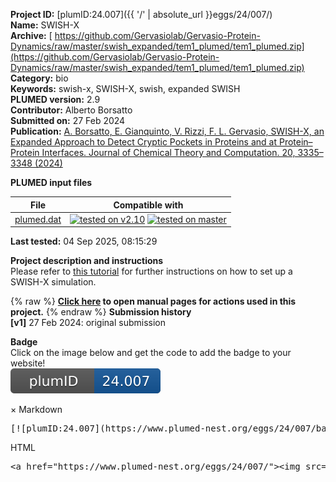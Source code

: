 **Project ID:** [plumID:24.007]({{ '/' | absolute_url }}eggs/24/007/)  
**Name:**  SWISH-X  
**Archive:** [ https://github.com/Gervasiolab/Gervasio-Protein-Dynamics/raw/master/swish_expanded/tem1_plumed/tem1_plumed.zip](https://github.com/Gervasiolab/Gervasio-Protein-Dynamics/raw/master/swish_expanded/tem1_plumed/tem1_plumed.zip)  
**Category:**  bio  
**Keywords:**  swish-x, SWISH-X, swish, expanded SWISH  
**PLUMED version:**  2.9  
**Contributor:**  Alberto Borsatto  
**Submitted on:** 27 Feb 2024  
**Publication:** [A. Borsatto, E. Gianquinto, V. Rizzi, F. L. Gervasio, SWISH-X, an Expanded Approach to Detect Cryptic Pockets in Proteins and at Protein–Protein Interfaces. Journal of Chemical Theory and Computation. 20, 3335–3348 (2024)](http://dx.doi.org/10.1021/acs.jctc.3c01318)  
  
**PLUMED input files**  
  
| File     | Compatible with |  
|:--------:|:--------:|  
| [plumed.dat](./data/plumed.dat.md) |  [![tested on v2.10](https://img.shields.io/badge/v2.10-passing-green.svg)](data/plumed.dat.plumed.stderr) [![tested on master](https://img.shields.io/badge/master-passing-green.svg)](data/plumed.dat.plumed_master.stderr) |  
  
**Last tested:**  04 Sep 2025, 08:15:29
  
**Project description and instructions**  
Please refer to [this tutorial](https://github.com/Gervasiolab/Gervasio-Protein-Dynamics/tree/master/swishX_bootcamp) for further instructions on how to set up a SWISH-X simulation.

  
{% raw %}
<b><a href="https://www.plumed.org/doc-master/user-doc/html/actionlist/?actions=ECV_MULTITHERMAL,INCLUDE,PRINT,MOLINFO,ENERGY,WHOLEMOLECULES,CONTACTMAP,UPPER_WALLS,OPES_EXPANDED" target="_blank">Click here</a> to open manual pages for actions used in this project.</b>
{% endraw %}
**Submission history**  
**[v1]** 27 Feb 2024: original submission  
  
**Badge**  
Click on the image below and get the code to add the badge to your website!  
<img src="./badge.svg" alt="plumeDnest:24.007" id="myBtn" class="badge">
<div id="myModal" class="modal">
  <div class="modal-content">
    <span class="close">&times;</span>
    Markdown<pre>[![plumID:24.007](https://www.plumed-nest.org/eggs/24/007/badge.svg)](https://www.plumed-nest.org/eggs/24/007/)</pre>
    HTML<pre>&lt;a href="https://www.plumed-nest.org/eggs/24/007/"&gt;&lt;img src="https://www.plumed-nest.org/eggs/24/007/badge.svg" alt="plumID:24.007"&gt;&lt;/a&gt;</pre>
  </div>
</div>
